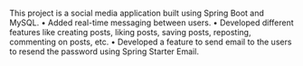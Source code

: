 This project is a social media application built using Spring Boot and MySQL.
• Added real-time messaging between users.
• Developed different features like creating posts, liking posts, saving posts, reposting, commenting on posts, etc.
• Developed a feature to send email to the users to resend the password using Spring Starter Email.
